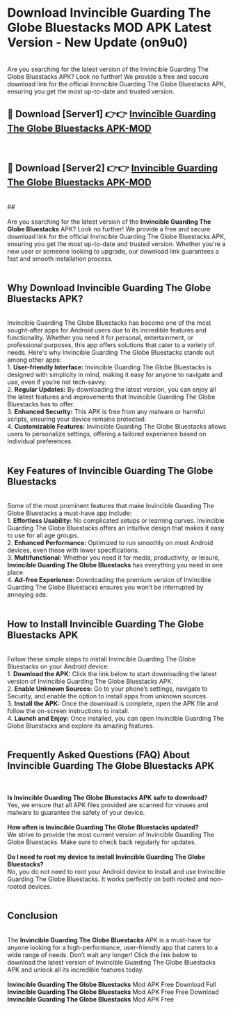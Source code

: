 # Download Invincible Guarding The Globe Bluestacks MOD APK Latest Version - New Update (on9u0)<br>
<br>
Are you searching for the latest version of the Invincible Guarding The Globe Bluestacks APK? Look no further! We provide a free and secure download link for the official Invincible Guarding The Globe Bluestacks APK, ensuring you get the most up-to-date and trusted version.
 <br>

##  🔴 Download [Server1] 👉👉 <a href="https://download.123hd.live?title=Invincible Guarding The Globe Bluestacks">Invincible Guarding The Globe Bluestacks APK-MOD</a><br>
  <br>

##  🔴 Download [Server2] 👉👉 <a href="https://download.123hd.live?title=Invincible Guarding The Globe Bluestacks">Invincible Guarding The Globe Bluestacks APK-MOD</a><br>
  <br>
  ##
  <br>
  <br>
Are you searching for the latest version of the <strong>Invincible Guarding The Globe Bluestacks</strong> APK? Look no further! We provide a free and secure download link for the official Invincible Guarding The Globe Bluestacks APK, ensuring you get the most up-to-date and trusted version. Whether you're a new user or someone looking to upgrade, our download link guarantees a fast and smooth installation process.
<br><br>
<h2><strong>Why Download Invincible Guarding The Globe Bluestacks APK?</strong></h2>
<br>
Invincible Guarding The Globe Bluestacks has become one of the most sought-after apps for Android users due to its incredible features and functionality. Whether you need it for personal, entertainment, or professional purposes, this app offers solutions that cater to a variety of needs. Here's why Invincible Guarding The Globe Bluestacks stands out among other apps:
<br>
1. <strong>User-friendly Interface:</strong> Invincible Guarding The Globe Bluestacks is designed with simplicity in mind, making it easy for anyone to navigate and use, even if you’re not tech-savvy.
<br>
2. <strong>Regular Updates:</strong> By downloading the latest version, you can enjoy all the latest features and improvements that Invincible Guarding The Globe Bluestacks has to offer.
<br>
3. <strong>Enhanced Security:</strong> This APK is free from any malware or harmful scripts, ensuring your device remains protected.
<br>
4. <strong>Customizable Features:</strong> Invincible Guarding The Globe Bluestacks allows users to personalize settings, offering a tailored experience based on individual preferences.
<br><br>
<h2><strong>Key Features of Invincible Guarding The Globe Bluestacks</strong></h2>
<br>
Some of the most prominent features that make Invincible Guarding The Globe Bluestacks a must-have app include:
<br>
1. <strong>Effortless Usability:</strong> No complicated setups or learning curves. Invincible Guarding The Globe Bluestacks offers an intuitive design that makes it easy to use for all age groups.
<br>
2. <strong>Enhanced Performance:</strong> Optimized to run smoothly on most Android devices, even those with lower specifications.
<br>
3. <strong>Multifunctional:</strong> Whether you need it for media, productivity, or leisure, <strong>Invincible Guarding The Globe Bluestacks</strong> has everything you need in one place.
<br>
4. <strong>Ad-free Experience:</strong> Downloading the premium version of Invincible Guarding The Globe Bluestacks ensures you won’t be interrupted by annoying ads.
<br><br>
<h2><strong>How to Install Invincible Guarding The Globe Bluestacks APK</strong></h2>
<br>
Follow these simple steps to install Invincible Guarding The Globe Bluestacks on your Android device:
<br>
1. <strong>Download the APK:</strong> Click the link below to start downloading the latest version of Invincible Guarding The Globe Bluestacks APK.
<br>
2. <strong>Enable Unknown Sources:</strong> Go to your phone’s settings, navigate to Security, and enable the option to install apps from unknown sources.
<br>
3. <strong>Install the APK:</strong> Once the download is complete, open the APK file and follow the on-screen instructions to install.
<br>
4. <strong>Launch and Enjoy:</strong> Once installed, you can open Invincible Guarding The Globe Bluestacks and explore its amazing features.
<br><br>
<h2><strong>Frequently Asked Questions (FAQ) About Invincible Guarding The Globe Bluestacks APK</strong></h2>
<br><br>
<strong>Is Invincible Guarding The Globe Bluestacks APK safe to download?</strong>
<br>
Yes, we ensure that all APK files provided are scanned for viruses and malware to guarantee the safety of your device.
<br><br>
<strong>How often is Invincible Guarding The Globe Bluestacks updated?</strong>
<br>
We strive to provide the most current version of Invincible Guarding The Globe Bluestacks. Make sure to check back regularly for updates.
<br><br>
<strong>Do I need to root my device to install Invincible Guarding The Globe Bluestacks?</strong>
<br>
No, you do not need to root your Android device to install and use Invincible Guarding The Globe Bluestacks. It works perfectly on both rooted and non-rooted devices.
<br><br>
<h2><strong>Conclusion</strong></h2>
<br>
The <strong>Invincible Guarding The Globe Bluestacks</strong> APK is a must-have for anyone looking for a high-performance, user-friendly app that caters to a wide range of needs. Don’t wait any longer! Click the link below to download the latest version of Invincible Guarding The Globe Bluestacks APK and unlock all its incredible features today.
<br><br>
<strong>Invincible Guarding The Globe Bluestacks</strong> Mod APK Free Download Full <strong>Invincible Guarding The Globe Bluestacks</strong> Mod APK Free Free Download <strong>Invincible Guarding The Globe Bluestacks</strong> Mod APK Free